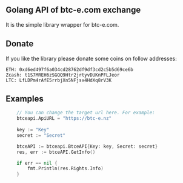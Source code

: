 ## Golang API of btc-e.com exchange

It is the simple library wrapper for btc-e.com. 

## Donate
If you like the library please donate some coins on follow addresses:

    ETH: 0xd6ed497f6a034cd28762df9df3cd2c5b5d69ce6b
    Zcash: t1S7MREH6zSGQQ9Htr2jrtyvDUKnPFLJeor 
    LTC: LfLDPm4rAfE5rrbjXn5NFjsx4HdXq8rV3K

## Examples

```go
    // You can change the target url here. For example:
    btceapi.ApiURL = "https://btc-e.nz"	
    
    key := "Key"
    secret := "Secret"

    btceAPI := btceapi.BtceAPI{Key: key, Secret: secret}
    res, err := btceAPI.GetInfo()

    if err == nil {
        fmt.Println(res.Rights.Info)
    }
```
